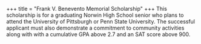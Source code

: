 +++
title = "Frank V. Benevento Memorial Scholarship"
+++
This scholarship is for a graduating Norwin High School senior who plans to attend the University of Pittsburgh or Penn State University. The successful applicant must also demonstrate a commitment to community activities along with with a cumulative GPA above 2.7 and an SAT score above 900.